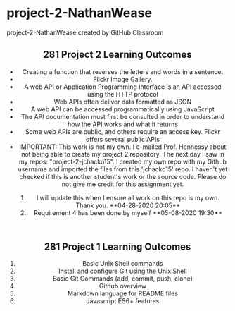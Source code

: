 # project-2-NathanWease
project-2-NathanWease created by GitHub Classroom

<!DOCTYPE html>
<html lang="en">

<head>
  <meta charset="UTF-8" />
  <meta name="viewport" content="width=device-width, initial-scale=1.0" />
  <meta http-equiv="X-UA-Compatible" content="ie=edge" />
 </head>

<body>
<header>
  <h2>281 Project 2 Learning Outcomes</h2>
  <ul>
    <li>Creating a function that reverses the letters and words in a sentence.</li>
    <li>Flickr Image Gallery.</li>
    <li>A web API or Application Programming Interface is an API accessed using the HTTP protocol</li>
    <li>Web APIs often deliver data formatted as JSON</li>
    <li>A web API can be accessed programmatically using JavaScript</li>
    <li>The API documentation must first be consulted in order to understand how the API works and what it returns</li>
    <li>Some web APIs are public, and others require an access key.  Flickr offers several public APIs</li>
    <li>IMPORTANT: This work is not my own. I e-mailed Prof. Hennessy about not being able to create my project 2 repository. The next day I saw in my repos: "project-2-jchacko15". I created my own repo with my Github username and imported the files from this 'jchacko15' repo. I haven't yet checked if this is another student's work or the source code. Please do not give me credit for this assignment yet.</li>
    <ol>
      <li>I will update this when I ensure all work on this repo is my own. Thank you. **04-28-2020 20:05**</li>
      <li>Requirement 4 has been done by myself **05-08-2020 19:30**</li>
      </ol>

  </ul>
</header>

<header>
  <h2>281 Project 1 Learning Outcomes</h2>
    <ol>
      <li>Basic Unix Shell commands</li>
      <li>Install and configure Git using the Unix Shell</li>
      <li>Basic Git Commands (add, commit, push, clone)</li>
      <li>Github overview</li>
      <li>Markdown language for README files</li>
      <li>Javascript ES6+ features</li>
    </ol>
  </body>
<header>

</html>
